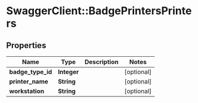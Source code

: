# SwaggerClient::BadgePrintersPrinters

## Properties
Name | Type | Description | Notes
------------ | ------------- | ------------- | -------------
**badge_type_id** | **Integer** |  | [optional] 
**printer_name** | **String** |  | [optional] 
**workstation** | **String** |  | [optional] 


